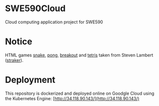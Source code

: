 # SWE590Cloud
Cloud computing application project for SWE590

# Notice
HTML games [snake](https://gist.github.com/straker/ff00b4b49669ad3dec890306d348adc4), [pong](https://gist.github.com/straker/81b59eecf70da93af396f963596dfdc5), [breakout](https://gist.github.com/straker/98a2aed6a7686d26c04810f08bfaf66b) and [tetris](https://gist.github.com/straker/3c98304f8a6a9174efd8292800891ea1) taken from Steven Lambert ([straker](https://gist.github.com/straker)).

# Deployment
This repository is dockerized and deployed online on Goodgle Cloud using the Kubernetes Engine:
[http://34.118.90.143/](http://34.118.90.143/)
